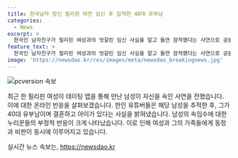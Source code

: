 ```yaml
---
title: 한국남자 망신 필리핀 여친 임신 후 잠적한 40대 유부남
categories:
  - News
excerpt: >
  한국인 남자친구가 필리핀 여성과의 엇갈린 임신 사실을 알고 돌연 잠적했다는 사연으로 공분을 샀다. 23세인 A씨는 40대 유부남 B씨와 4년간의 엇갈린 사랑 이후 임신했으나 B씨가 잠적하고 다른 여성을 만나 결혼했다는 사실이 밝혀졌다. A씨는 양육비를 받고 싶다며 소셜미디어를 통해 B씨를 공개적으로 비판했고, 이에 누리꾼들은 B씨를 비난하며 사태에 분노를 표했다.
feature_text: >
  한국인 남자친구가 필리핀 여성과의 엇갈린 임신 사실을 알고 돌연 잠적했다는 사연으로 공분을 샀다. 23세인 A씨는 40대 유부남 B씨와 4년간의 엇갈린 사랑 이후 임신했으나 B씨가 잠적하고 다른 여성을 만나 결혼했다는 사실이 밝혀졌다. A씨는 양육비를 받고 싶다며 소셜미디어를 통해 B씨를 공개적으로 비판했고, 이에 누리꾼들은 B씨를 비난하며 사태에 분노를 표했다.
image: 'https://newsdao.kr/res/images/meta/newsdao_breakingnews.jpg'
---
```


<p><img src="https://newsdao.kr/res/images/meta/newsdao_breakingnews.jpg" alt="pcversion 속보" /></p>

<p>최근 한 필리핀 여성이 데이팅 앱을 통해 만난 남성이 자신을 속인 사연을 전했습니다. 이에 대한 온라인 반응을 살펴보겠습니다. 한인 유튜버들은 해당 남성을 추적한 후, 그가 40대 유부남이며 결혼하고 아이가 있다는 사실을 밝혀냈습니다. 남성의 속임수에 대한 누리꾼들의 부정적 반응이 크게 나타났습니다. 이로 인해 여성과 그의 가족들에게 동정과 비판이 동시에 이루어지고 있습니다.</p>
실시간 뉴스 속보는, <a href="https://newsdao.kr" rel="dofollow">https://newsdao.kr</a>


